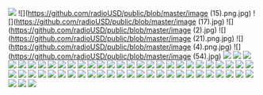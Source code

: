 ![](https://github.com/radioUSD/public/blob/master/cyberexpatsGuide.jpg)
![](https://github.com/radioUSD/public/blob/master/image (15).png.jpg)
![](https://github.com/radioUSD/public/blob/master/image (17).jpg)
![](https://github.com/radioUSD/public/blob/master/image (2).jpg)
![](https://github.com/radioUSD/public/blob/master/image (21).png.jpg)
![](https://github.com/radioUSD/public/blob/master/image (4).png.jpg)
![](https://github.com/radioUSD/public/blob/master/image (54).jpg)
![](https://github.com/radioUSD/public/blob/master/IMG_20200803_155531.jpg)
![](https://github.com/radioUSD/public/blob/master/IMG_-4ugqab.jpg)
![](https://github.com/radioUSD/public/blob/master/IMG_8bcrgd.jpg)
![](https://github.com/radioUSD/public/blob/master/IMG_a7xp8x.jpg)
![](https://github.com/radioUSD/public/blob/master/IMG_d8d4cb.jpg)
![](https://github.com/radioUSD/public/blob/master/IMG_-df9lcz.jpg)
![](https://github.com/radioUSD/public/blob/master/IMG_-ekz8yl.jpg)
![](https://github.com/radioUSD/public/blob/master/IMG_-hnfvux.jpg)
![](https://github.com/radioUSD/public/blob/master/IMG_i9e1tk.jpg)
![](https://github.com/radioUSD/public/blob/master/IMG_-nmri1e.jpg)
![](https://github.com/radioUSD/public/blob/master/IMG_nnh43p.jpg)
![](https://github.com/radioUSD/public/blob/master/IMG_pya0pw.jpg)
![](https://github.com/radioUSD/public/blob/master/IMG_ss1xds.jpg)
![](https://github.com/radioUSD/public/blob/master/IMG_tthafw.jpg)
![](https://github.com/radioUSD/public/blob/master/IMG_v7a7is.jpg)
![](https://github.com/radioUSD/public/blob/master/IMG_w2bjl8.jpg)
![](https://github.com/radioUSD/public/blob/master/IMG_-yc4xd6.jpg)
![](https://github.com/radioUSD/public/blob/master/p8218_v_v8_aa.jpg)
![](https://github.com/radioUSD/public/blob/master/Screenshot_20200718-184640.png)
![](https://github.com/radioUSD/public/blob/master/Screenshot_20200718-184648.png)
![](https://github.com/radioUSD/public/blob/master/Screenshot_20200718-184653.png)
![](https://github.com/radioUSD/public/blob/master/Screenshot_20200722-114559.png)
![](https://github.com/radioUSD/public/blob/master/Screenshot_20200731-092501.png)
![](https://github.com/radioUSD/public/blob/master/Screenshot_20200731-110440.png)
![](https://github.com/radioUSD/public/blob/master/Screenshot_20200731-195953.png)
![](https://github.com/radioUSD/public/blob/master/Screenshot_20200731-201225.png)
![](https://github.com/radioUSD/public/blob/master/Screenshot_20200731-202142.png)
![](https://github.com/radioUSD/public/blob/master/Screenshot_20200731-202200.png)
![](https://github.com/radioUSD/public/blob/master/Screenshot_20200801-180417.png)
![](https://github.com/radioUSD/public/blob/master/Screenshot_20200802-082948.png)
![](https://github.com/radioUSD/public/blob/master/Screenshot_20200802-083259.png)
![](https://github.com/radioUSD/public/blob/master/Screenshot_20200802-083741.png)
![](https://github.com/radioUSD/public/blob/master/Screenshot_20200802-084205.png)
![](https://github.com/radioUSD/public/blob/master/Screenshot_20200802-084552.png)
![](https://github.com/radioUSD/public/blob/master/Screenshot_20200802-084935.png)
![](https://github.com/radioUSD/public/blob/master/Screenshot_20200802-085957.png)
![](https://github.com/radioUSD/public/blob/master/Screenshot_20200802-090339.png)
![](https://github.com/radioUSD/public/blob/master/Screenshot_20200802-091004.png)
![](https://github.com/radioUSD/public/blob/master/Screenshot_20200802-133036.png)
![](https://github.com/radioUSD/public/blob/master/Screenshot_20200802-173342.png)
![](https://github.com/radioUSD/public/blob/master/Screenshot_20200802-183732.png)
![](https://github.com/radioUSD/public/blob/master/Screenshot_20200802-205856.png)
![](https://github.com/radioUSD/public/blob/master/Screenshot_20200803-143904.png)
![](https://github.com/radioUSD/public/blob/master/Screenshot_20200803-151356.png)
![](https://github.com/radioUSD/public/blob/master/Screenshot_20200803-163633.png)
![](https://github.com/radioUSD/public/blob/master/Screenshot_20200804-121830.png)
![](https://github.com/radioUSD/public/blob/master/Screenshot_20200804-144222.png)
![](https://github.com/radioUSD/public/blob/master/Screenshot_20200804-144657.png)
![](https://github.com/radioUSD/public/blob/master/Screenshot_20200804-145131.png)
![](https://github.com/radioUSD/public/blob/master/Screenshot_20200805-121450.png)
![](https://github.com/radioUSD/public/blob/master/Screenshot_20200805-121956.png)
![](https://github.com/radioUSD/public/blob/master/Screenshot_20200805-122325.png)
![](https://github.com/radioUSD/public/blob/master/Screenshot_20200805-123314.png)
![](https://github.com/radioUSD/public/blob/master/Screenshot_20200805-124046.png)
![](https://github.com/radioUSD/public/blob/master/Screenshot_20200805-124803.png)
![](https://github.com/radioUSD/public/blob/master/Screenshot_20200807-200017.png)
